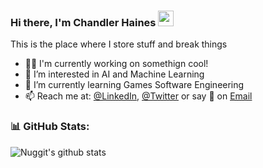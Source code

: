 ### Hi there, I'm Chandler Haines <img src="https://media.giphy.com/media/hvRJCLFzcasrR4ia7z/giphy.gif" width="25px">

This is the place where I store stuff and break things 

- :weight_lifting_man: I'm currently working on somethign cool!
- 👀 I’m interested in AI and Machine Learning
- 🌱 I’m currently learning Games Software Engineering
- 📫 Reach me at: [@LinkedIn][linkedin], [@Twitter][twitter] or say 👋 on [Email](mailto:chandlerhaines123@gmail.com)


### 📊 GitHub Stats:
![Nuggit's github stats](https://github-readme-stats.vercel.app/api?username=IAmNuggit&show_icons=true&theme=dracula&count_private=true&include_all_commits=true&hide=contribs,issues,stars)




[twitter]: https://twitter.com/NUGG1T420
[linkedin]: https://www.linkedin.com/in/chandler-haines-836214222/
<!---
IAmNuggit/IAmNuggit is a ✨ special ✨ repository because its `README.md` (this file) appears on your GitHub profile.
You can click the Preview link to take a look at your changes.
--->
